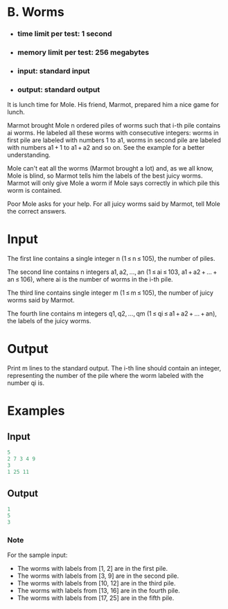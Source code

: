 # B. Worms
- ### time limit per test: 1 second
- ### memory limit per test: 256 megabytes
- ### input: standard input
- ### output: standard output

It is lunch time for Mole. His friend, Marmot, prepared him a nice game for lunch.

Marmot brought Mole n ordered piles of worms such that i-th pile contains ai worms. He labeled all these worms with consecutive integers: worms in first pile are labeled with numbers 1 to a1, worms in second pile are labeled with numbers a1 + 1 to a1 + a2 and so on. See the example for a better understanding.

Mole can't eat all the worms (Marmot brought a lot) and, as we all know, Mole is blind, so Marmot tells him the labels of the best juicy worms. Marmot will only give Mole a worm if Mole says correctly in which pile this worm is contained.

Poor Mole asks for your help. For all juicy worms said by Marmot, tell Mole the correct answers.

# Input
The first line contains a single integer n (1 ≤ n ≤ 105), the number of piles.

The second line contains n integers a1, a2, ..., an (1 ≤ ai ≤ 103, a1 + a2 + ... + an ≤ 106), where ai is the number of worms in the i-th pile.

The third line contains single integer m (1 ≤ m ≤ 105), the number of juicy worms said by Marmot.

The fourth line contains m integers q1, q2, ..., qm (1 ≤ qi ≤ a1 + a2 + ... + an), the labels of the juicy worms.

# Output
Print m lines to the standard output. The i-th line should contain an integer, representing the number of the pile where the worm labeled with the number qi is.

# Examples
## Input
```python
5
2 7 3 4 9
3
1 25 11
```

## Output
```python
1
5
3
```
### Note
For the sample input:

- The worms with labels from [1, 2] are in the first pile.
- The worms with labels from [3, 9] are in the second pile.
- The worms with labels from [10, 12] are in the third pile.
- The worms with labels from [13, 16] are in the fourth pile.
- The worms with labels from [17, 25] are in the fifth pile.
